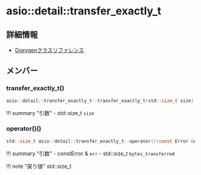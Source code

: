 # asio::detail::transfer_exactly_t



## 詳細情報

- [Doxygenクラスリファレンス](https://lang-ship.com/reference/ESP32/latest/classasio_1_1detail_1_1transfer__exactly__t.html)

## メンバー



### transfer_exactly_t()



```c
asio::detail::transfer_exactly_t::transfer_exactly_t(std::size_t size)
```

!!! summary "引数"
	- std::size_t `size` 



### operator()()



```c
std::size_t asio::detail::transfer_exactly_t::operator()(const Error &err, std::size_t bytes_transferred)
```

!!! summary "引数"
	- constError & `err` 
	- std::size_t `bytes_transferred` 

!!! note "戻り値"
	std::size_t




